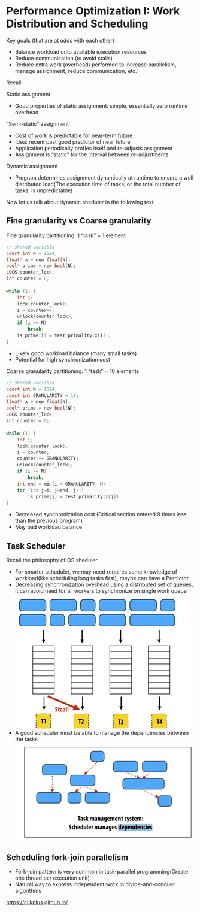 # Performance Optimization I: Work Distribution and Scheduling

Key goals (that are at odds with each other) 
- Balance workload onto available execution resources 
- Reduce communication (to avoid stalls) 
- Reduce extra work (overhead) performed to increase parallelism, manage 
assignment, reduce communication, etc.

Recall: 

Static assignment
- Good properties of static assignment: simple, essentially zero runtime overhead

“Semi-static” assignment
- Cost of work is predictable for near-term future
- Idea: recent past good predictor of near future 
- Application periodically profles itself and re-adjusts assignment
- Assignment is “static” for the interval between re-adjustments

Dynamic assignment
- Program determines assignment dynamically at runtime to ensure a well 
distributed load(The execution time of tasks, or the total number of 
tasks, is unpredictable)

Now let us talk about dynamic sheduler in the following text

## Fine granularity vs Coarse granularity
Fine granularity partitioning: 1 “task” = 1 element
``` C
// shared variable
const int N = 1024;
float* x = new float[N]; 
bool* prime = new bool[N]; 
LOCK counter_lock; 
int counter = 0;

while (1) { 
    int i; 
    lock(counter_lock); 
    i = counter++; 
    unlock(counter_lock); 
    if (i >= N) 
        break; 
    is_prime[i] = test_primality(x[i]); 
}
```
- Likely good workload balance (many small tasks) 
- Potential for high synchronization cost

Coarse granularity partitioning: 1 “task” = 10 elements
```C
// shared variable
const int N = 1024; 
const int GRANULARITY = 10;
float* x = new float[N]; 
bool* prime = new bool[N]; 
LOCK counter_lock; 
int counter = 0;

while (1) { 
    int i; 
    lock(counter_lock); 
    i = counter; 
    counter += GRANULARITY;
    unlock(counter_lock); 
    if (i >= N) 
        break; 
    int end = min(i + GRANULARITY, N); 
    for (int j=i; j<end; j++) 
        is_prime[j] = test_primality(x[j]); 
}
```
- Decreased synchronization cost
(Critical section entered 9 times less than the previous program)
- May bad workload balance

## Task Scheduler
Recall the philosophy of OS sheduler

- For smarter scheduler, we may need requires some knowledge of workload(like scheduling long tasks first), maybe can have a Predictor 
- Decreasing synchronization overhead using 
a distributed set of queues, it can avoid need for all workers to synchronize on single work queue
![1](./assets/1.png)
- A good scheduler must be able to manage the dependencies between the tasks
![2](./assets/2.png)
 
## Scheduling fork-join parallelism
- Fork-join pattern is very common in task-parallel programming(Create one thread per execution unit)
- Natural way to express independent work in divide-and-conquer algorithms

https://cilkplus.github.io/

